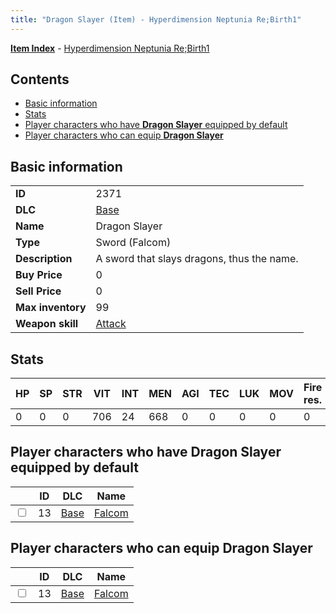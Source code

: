 ```yaml
---
title: "Dragon Slayer (Item) - Hyperdimension Neptunia Re;Birth1"
---
```


[**Item Index**](/neptunia/rb1/item/index.html) - [Hyperdimension Neptunia Re;Birth1](/neptunia/rb1)

## Contents

- [Basic information](#basic-information)
- [Stats](#stats)
- [Player characters who have **Dragon Slayer** equipped by default](#player-characters-who-have-dragon-slayer-equipped-by-default)
- [Player characters who can equip **Dragon Slayer**](#player-characters-who-can-equip-dragon-slayer)

## Basic information

|   |   |
| -- | -- |
| **ID** | 2371 |
| **DLC** | [Base](/neptunia/rb1/dlc/1-base.html) |
| **Name** | Dragon Slayer |
| **Type** | Sword (Falcom) |
| **Description** | A sword that slays dragons, thus the name. |
| **Buy Price** | 0 |
| **Sell Price** | 0 |
| **Max inventory** | 99 |
| **Weapon skill** | [Attack](/neptunia/rb1/skill/1-2401-attack.html) |


## Stats

| HP | SP | STR | VIT | INT | MEN | AGI | TEC | LUK | MOV | Fire res. | Ice res. | Wind res. | Lightning res. |
| -- | -- | --- | --- | --- | --- | --- | --- | --- | --- | --------- | -------- | --------- | -------------- |
| 0 | 0 | 0 | 706 | 24 | 668 | 0 | 0 | 0 | 0 | 0 | 0 | 0 | 0 |


## Player characters who have **Dragon Slayer** equipped by default

|    | ID | DLC | Name |
| -- | -- | --- | ---- |
| <input type="checkbox" id="rb1-player-1-13" class="trackbox" /> | 13 | [Base](/neptunia/rb1/dlc/1-base.html) | [Falcom](/neptunia/rb1/player/1-13-falcom.html) |


## Player characters who can equip **Dragon Slayer**

|    | ID | DLC | Name |
| -- | -- | --- | ---- |
| <input type="checkbox" id="rb1-player-1-13" class="trackbox" /> | 13 | [Base](/neptunia/rb1/dlc/1-base.html) | [Falcom](/neptunia/rb1/player/1-13-falcom.html) |
